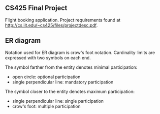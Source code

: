 ## CS425 Final Project

Flight booking application. Project requirements found at <http://cs.iit.edu/~cs425/files/projectdesc.pdf>.

## ER diagram

Notation used for ER diagram is crow's foot notation. Cardinality limits are expressed with two symbols on each end.

The symbol farther from the entity denotes minimal participation:

 - open circle: optional participation
 - single perpendicular line: mandatory participation
 
 The symbol closer to the entity denotes maximum participation:
 
 - single perpendicular line: single participation
 - crow's foot: multiple participation